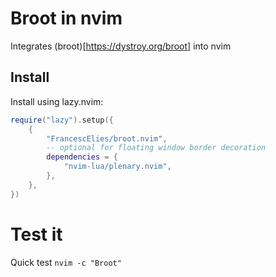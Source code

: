 # Broot in nvim

<!-- ![GitHub Workflow Status](https://img.shields.io/github/actions/workflow/status/ellisonleao/nvim-plugin-template/lint-test.yml?branch=main&style=for-the-badge) -->
<!-- ![Lua](https://img.shields.io/badge/Made%20with%20Lua-blueviolet.svg?style=for-the-badge&logo=lua) -->

Integrates (broot)[https://dystroy.org/broot] into nvim

## Install
Install using lazy.nvim:

```lua
require("lazy").setup({
    {
        "FrancescElies/broot.nvim",
        -- optional for floating window border decoration
        dependencies = {
            "nvim-lua/plenary.nvim",
        },
    },
})
```
# Test it
Quick test `nvim -c "Broot"`

<!--
## Features and structure 

- 100% Lua
- Github actions for:
  - running tests using [plenary.nvim](https://github.com/nvim-lua/plenary.nvim) and [busted](https://olivinelabs.com/busted/)
  - check for formatting errors (Stylua)
  - vimdocs autogeneration from README.md file
  - luarocks release (LUAROCKS_API_KEY secret configuration required)
-->
